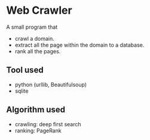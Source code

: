 # Web Crawler 
A small program that
- crawl a domain.
- extract all the page within the domain to a database. 
- rank all the pages.
   
## Tool used
- python (urllib, Beautifulsoup)
- sqlite

## Algorithm used
- crawling: deep first search
- ranking: PageRank
